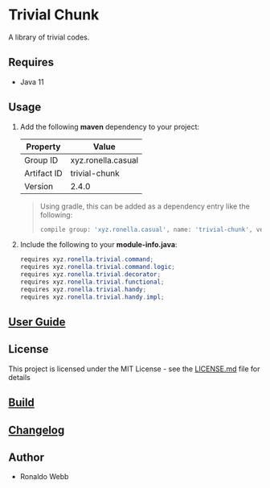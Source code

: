 # Trivial Chunk

A library of trivial codes.

## Requires

* Java 11

## Usage

1. Add the following **maven** dependency to your project:

   | Property    | Value              |
   | ----------- | ------------------ |
   | Group ID    | xyz.ronella.casual |
   | Artifact ID | trivial-chunk      |
   | Version     | 2.4.0              |

   > Using gradle, this can be added as a dependency entry like the following:
   >
   > ```groovy
   > compile group: 'xyz.ronella.casual', name: 'trivial-chunk', version: '2.4.0'
   > ```
   >
   > 

2. Include the following to your **module-info.java**:

   ```java
   requires xyz.ronella.trivial.command;
   requires xyz.ronella.trivial.command.logic;
   requires xyz.ronella.trivial.decorator;
   requires xyz.ronella.trivial.functional;
   requires xyz.ronella.trivial.handy;
   requires xyz.ronella.trivial.handy.impl;
   ```

## [User Guide](docs/USER_GUIDE_TOC.md)

## License

This project is licensed under the MIT License - see the [LICENSE.md](LICENSE.md) file for details

## [Build](BUILD.md)

## [Changelog](CHANGELOG.md)

## Author

* Ronaldo Webb